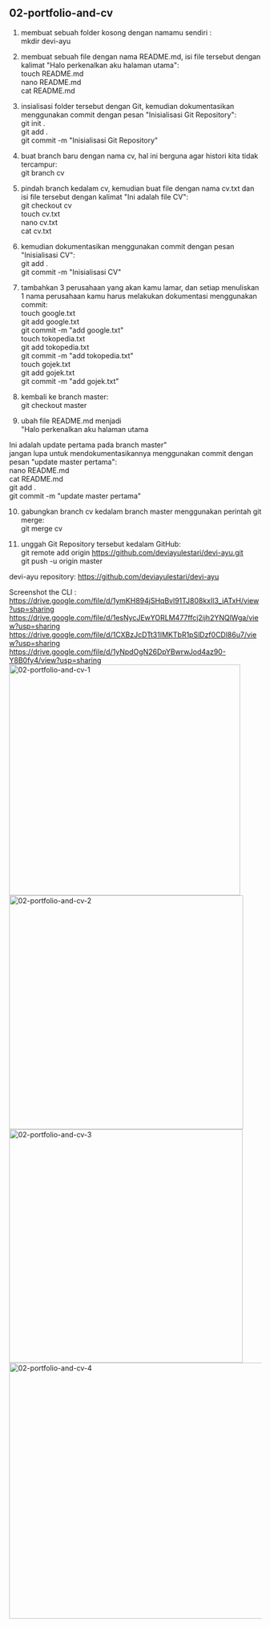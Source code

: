 ## 02-portfolio-and-cv
1. membuat sebuah folder kosong dengan namamu sendiri :  
mkdir devi-ayu  
  
2. membuat sebuah file dengan nama README.md, isi file tersebut dengan kalimat
"Halo perkenalkan aku halaman utama":   
touch README.md  
nano README.md  
cat README.md  
  
3. insialisasi folder tersebut dengan Git, kemudian dokumentasikan menggunakan commit dengan pesan
"Inisialisasi Git Repository":  
git init .  
git add .  
git commit -m "Inisialisasi Git Repository"  
    
4. buat branch baru dengan nama cv, hal ini berguna agar histori kita tidak tercampur:  
git branch cv  
  
5. pindah branch kedalam cv, kemudian buat file dengan nama cv.txt dan isi file tersebut dengan kalimat "Ini adalah file CV":  
git checkout cv  
touch cv.txt  
nano cv.txt  
cat cv.txt  
  
6. kemudian dokumentasikan menggunakan commit dengan pesan "Inisialisasi CV":  
git add .  
git commit -m "Inisialisasi CV"  
   
7. tambahkan 3 perusahaan yang akan kamu lamar, dan setiap menuliskan 1 nama perusahaan kamu harus melakukan dokumentasi menggunakan commit:  
touch google.txt  
git add google.txt  
git commit -m "add google.txt"  
touch tokopedia.txt  
git add tokopedia.txt  
git commit -m "add tokopedia.txt"  
touch gojek.txt  
git add gojek.txt  
git commit -m "add gojek.txt"  
  
8. kembali ke branch master:  
git checkout master
   
9. ubah file README.md menjadi  
"Halo perkenalkan aku halaman utama  
  
Ini adalah update pertama pada branch master"  
jangan lupa untuk mendokumentasikannya menggunakan commit dengan pesan "update master pertama":  
nano README.md  
cat README.md  
git add .  
git commit -m "update master pertama"  
  
10. gabungkan branch cv kedalam branch master menggunakan perintah git merge:  
git merge cv  
  
11. unggah Git Repository tersebut kedalam GitHub:  
git remote add origin https://github.com/deviayulestari/devi-ayu.git  
git push -u origin master  
  
  

devi-ayu repository: https://github.com/deviayulestari/devi-ayu  

Screenshot the CLI :  
https://drive.google.com/file/d/1ymKH894jSHqBvl91TJ808kxIl3_iATxH/view?usp=sharing  
https://drive.google.com/file/d/1esNycJEwYORLM477ffcj2ijh2YNQlWga/view?usp=sharing  
https://drive.google.com/file/d/1CXBzJcDTt31IMKTbR1pSlDzf0CDl86u7/view?usp=sharing  
https://drive.google.com/file/d/1yNpdOgN26DpYBwrwJod4az90-Y8B0fy4/view?usp=sharing  
<img width="461" alt="02-portfolio-and-cv-1" src="https://user-images.githubusercontent.com/55142624/134034659-540c4791-0761-48be-a5fe-480c05fa3753.png">  
<img width="467" alt="02-portfolio-and-cv-2" src="https://user-images.githubusercontent.com/55142624/134034665-bf91a405-2a37-499c-a5d7-e7bcfbdf0bc8.png">  
<img width="466" alt="02-portfolio-and-cv-3" src="https://user-images.githubusercontent.com/55142624/134034666-0cf301cd-aee7-44d8-8b1c-9359a02beaed.png">  
<img width="511" alt="02-portfolio-and-cv-4" src="https://user-images.githubusercontent.com/55142624/134034667-ea0af778-4e80-479e-bb9f-dbd8c75f6875.png">  
